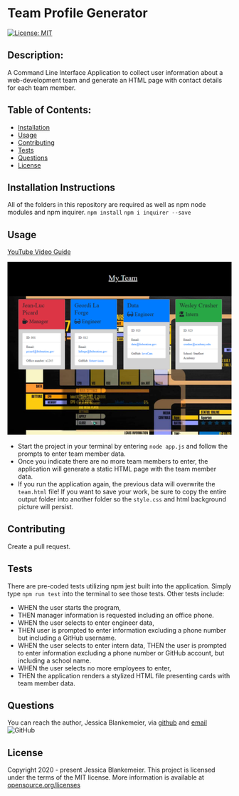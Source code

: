 # Team Profile Generator
[![License: MIT](https://img.shields.io/badge/License-MIT-yellow.svg)](https://opensource.org/licenses/MIT)
## Description:  
 A Command Line Interface Application to collect user information about a web-development team and generate an HTML page with contact details for each team member. 

    
## Table of Contents:
* [Installation](#installation-instructions)
* [Usage](#usage)
* [Contributing](#contributing)
* [Tests](#tests)
* [Questions](#questions)
* [License](#license-info)

## Installation Instructions
All of the folders in this repository are required as well as npm node modules and npm inquirer.
`npm install`
`npm i inquirer --save` 

## Usage
[YouTube Video Guide](https://youtu.be/uHwMRGr__9I)

![Generated_HTML](https://github.com/jessicablank/team-profile-generator/blob/master/homepagescreenshot.PNG)

* Start the project in your terminal by entering `node app.js` and follow the prompts to enter team member data. 
* Once you indicate there are no more team members to enter, the application will generate a static HTML page with the team member data. 
* If you run the application again, the previous data will overwrite the `team.html` file! If you want to save your work, be sure to copy the entire output folder into another folder so the `style.css` and html background picture will persist. 

## Contributing
Create a pull request. 

## Tests
There are pre-coded tests utilizing npm jest built into the application. Simply type `npm run test` into the terminal to see those tests.
Other tests include: 
* WHEN the user starts the program, 
* THEN manager information is requested including an office phone. 
* WHEN the user selects to enter engineer data, 
* THEN user is prompted to enter information excluding a phone number but including a GitHub username. 
* WHEN the user selects to enter intern data, THEN the user is prompted to enter information excluding a phone number or GitHub account, but including a school name.
* WHEN the user selects no more employees to enter,
* THEN the application renders a stylized HTML file presenting cards with team member data.  

## Questions
You can reach the author, Jessica Blankemeier,  via [github](http://github.com/jessicablank) and [email](mailto:jessicablankemeier@gmail.com)
![GitHub](https://img.shields.io/github/followers/jessicablank?label=follow&style=social)

## License
Copyright 2020 - present Jessica Blankemeier.
This project is licensed under the terms of the MIT license. 
More information is available at [opensource.org/licenses](https://opensource.org/licenses/MIT)

